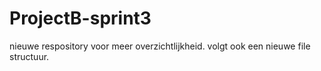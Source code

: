 # ProjectB-sprint3
nieuwe respository voor meer overzichtlijkheid. volgt ook een nieuwe file structuur.
